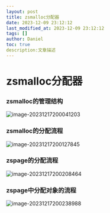 ```yaml
---
layout: post
title: zsmalloc分配器
date: 2023-12-09 23:12:12 
last_modified_at: 2023-12-09 23:12:12 
tags: []
author: Daniel
toc: true
description:文章描述
---
```

# zsmalloc分配器

### zsmalloc的管理结构

![image-20231217200041203](C:/Users/Daniel/AppData/Roaming/Typora/typora-user-images/image-20231217200041203.png)





### zsmalloc的分配流程

![image-20231217200127845](C:/Users/Daniel/AppData/Roaming/Typora/typora-user-images/image-20231217200127845.png)





### zspage的分配流程

![image-20231217200208464](C:/Users/Daniel/AppData/Roaming/Typora/typora-user-images/image-20231217200208464.png)

### zspage中分配对象的流程

![image-20231217200238988](C:/Users/Daniel/AppData/Roaming/Typora/typora-user-images/image-20231217200238988.png)

